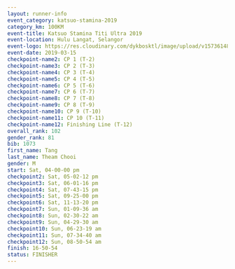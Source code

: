 ```yaml
--- 
layout: runner-info 
event_category: katsuo-stamina-2019 
category_km: 100KM 
event-title: Katsuo Stamina Titi Ultra 2019 
event-location: Hulu Langat, Selangor 
event-logo: https://res.cloudinary.com/dykbosktl/image/upload/v1573614825/Logo/Logo_p7ft6n.png 
event-date: 2019-03-15 
checkpoint-name2: CP 1 (T-2) 
checkpoint-name3: CP 2 (T-3) 
checkpoint-name4: CP 3 (T-4) 
checkpoint-name5: CP 4 (T-5) 
checkpoint-name6: CP 5 (T-6) 
checkpoint-name7: CP 6 (T-7) 
checkpoint-name8: CP 7 (T-8) 
checkpoint-name9: CP 8 (T-9) 
checkpoint-name10: CP 9 (T-10) 
checkpoint-name11: CP 10 (T-11) 
checkpoint-name12: Finishing Line (T-12) 
overall_rank: 102
gender_rank: 81
bib: 1073
first_name: Tang
last_name: Theam Chooi
gender: M
start: Sat, 04-00-00 pm
checkpoint2: Sat, 05-02-12 pm
checkpoint3: Sat, 06-01-16 pm
checkpoint4: Sat, 07-43-15 pm
checkpoint5: Sat, 09-25-00 pm
checkpoint6: Sat, 11-13-20 pm
checkpoint7: Sun, 01-09-36 am
checkpoint8: Sun, 02-30-22 am
checkpoint9: Sun, 04-29-30 am
checkpoint10: Sun, 06-23-19 am
checkpoint11: Sun, 07-34-40 am
checkpoint12: Sun, 08-50-54 am
finish: 16-50-54
status: FINISHER
--- 
```

